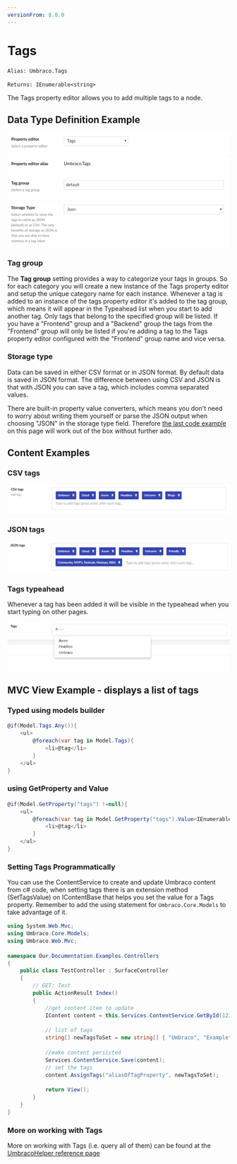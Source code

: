 ```yaml
---
versionFrom: 8.0.0
---
```


# Tags

`Alias: Umbraco.Tags`

`Returns: IEnumerable<string>`

The Tags property editor allows you to add multiple tags to a node.

## Data Type Definition Example

![Data Type Definition Example](images/Tags-DataType-v8.png)

### Tag group

The **Tag group** setting provides a way to categorize your tags in groups. So for each category you will create a new instance of the Tags property editor and setup the unique category name for each instance. Whenever a tag is added to an instance of the tags property editor it's added to the tag group, which means it will appear in the Typeahead list when you start to add another tag. Only tags that belong to the specified group will be listed. If you have a "Frontend" group and a "Backend" group the tags from the "Frontend" group will only be listed if you're adding a tag to the Tags property editor configured with the "Frontend" group name and vice versa.

### Storage type

Data can be saved in either CSV format or in JSON format. By default data is saved in JSON format. The difference between using CSV and JSON is that with JSON you can save a tag, which includes comma separated values.

There are built-in property value converters, which means you don't need to worry about writing them yourself or parse the JSON output when choosing "JSON" in the storage type field. Therefore [the last code example](index.md#mvc-view-example---displays-a-list-of-tags) on this page will work out of the box without further ado.

## Content Examples

### CSV tags

![CSV tags example](images/Csv-example-v8.png)

### JSON tags

![JSON tags example](images/Json-example-v8.png)

### Tags typeahead

Whenever a tag has been added it will be visible in the typeahead when you start typing on other pages.

![Tags typeahead example](images/Typeahead-v8.png)

## MVC View Example - displays a list of tags

### Typed using models builder

```csharp
@if(Model.Tags.Any()){
    <ul>
        @foreach(var tag in Model.Tags){
            <li>@tag</li>
        }
    </ul>
}
```

### using GetProperty and Value

```csharp
@if(Model.GetProperty("tags") !=null){
    <ul>
        @foreach(var tag in Model.GetProperty("tags").Value<IEnumerable<string>>()){
            <li>@tag</li>
        }
    </ul>
}
```

### Setting Tags Programmatically

You can use the ContentService to create and update Umbraco content from c# code, when setting tags there is an extension method (SetTagsValue) on IContentBase that helps you set the value for a Tags property. Remember to add the using statement for `Umbraco.Core.Models` to take advantage of it.

```csharp
using System.Web.Mvc;
using Umbraco.Core.Models;
using Umbraco.Web.Mvc;

namespace Our.Documentation.Examples.Controllers
{
    public class TestController : SurfaceController
    {
        // GET: Test
        public ActionResult Index()
        {
            //get content item to update
            IContent content = this.Services.ContentService.GetById(1234);

            // list of tags
            string[] newTagsToSet = new string[] { "Umbraco", "Example", "Setting Tags", "Helper" };

            //make content persisted
            Services.ContentService.Save(content);
            // set the tags
            content.AssignTags("aliasOfTagProperty", newTagsToSet);

            return View();
        }
    }
}
```

### More on working with Tags

More on working with Tags (i.e. query all of them) can be found at the [UmbracoHelper reference page](../../../../../Reference/Querying/UmbracoHelper/#working-with-tags)
